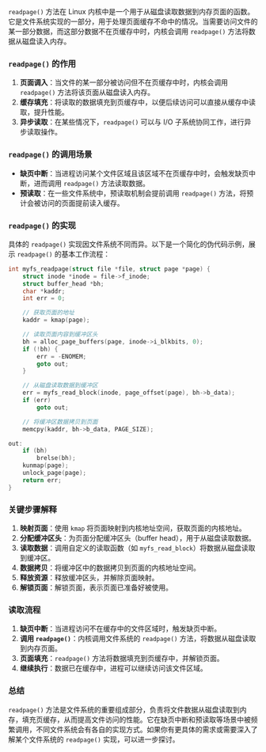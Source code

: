 `readpage()` 方法在 Linux 内核中是一个用于从磁盘读取数据到内存页面的函数。它是文件系统实现的一部分，用于处理页面缓存不命中的情况。当需要访问文件的某一部分数据，而这部分数据不在页缓存中时，内核会调用 `readpage()` 方法将数据从磁盘读入内存。

### `readpage()` 的作用

1. **页面调入**：当文件的某一部分被访问但不在页缓存中时，内核会调用 `readpage()` 方法将该页面从磁盘读入内存。
2. **缓存填充**：将读取的数据填充到页缓存中，以便后续访问可以直接从缓存中读取，提升性能。
3. **异步读取**：在某些情况下，`readpage()` 可以与 I/O 子系统协同工作，进行异步读取操作。

### `readpage()` 的调用场景

- **缺页中断**：当进程访问某个文件区域且该区域不在页缓存中时，会触发缺页中断，进而调用 `readpage()` 方法读取数据。
- **预读取**：在一些文件系统中，预读取机制会提前调用 `readpage()` 方法，将预计会被访问的页面提前读入缓存。

### `readpage()` 的实现

具体的 `readpage()` 实现因文件系统不同而异。以下是一个简化的伪代码示例，展示 `readpage()` 的基本工作流程：

```c
int myfs_readpage(struct file *file, struct page *page) {
    struct inode *inode = file->f_inode;
    struct buffer_head *bh;
    char *kaddr;
    int err = 0;

    // 获取页面的地址
    kaddr = kmap(page);

    // 读取页面内容到缓冲区头
    bh = alloc_page_buffers(page, inode->i_blkbits, 0);
    if (!bh) {
        err = -ENOMEM;
        goto out;
    }

    // 从磁盘读取数据到缓冲区
    err = myfs_read_block(inode, page_offset(page), bh->b_data);
    if (err)
        goto out;

    // 将缓冲区数据拷贝到页面
    memcpy(kaddr, bh->b_data, PAGE_SIZE);

out:
    if (bh)
        brelse(bh);
    kunmap(page);
    unlock_page(page);
    return err;
}
```

### 关键步骤解释

1. **映射页面**：使用 `kmap` 将页面映射到内核地址空间，获取页面的内核地址。
2. **分配缓冲区头**：为页面分配缓冲区头（buffer head），用于从磁盘读取数据。
3. **读取数据**：调用自定义的读取函数（如 `myfs_read_block`）将数据从磁盘读取到缓冲区。
4. **数据拷贝**：将缓冲区中的数据拷贝到页面的内核地址空间。
5. **释放资源**：释放缓冲区头，并解除页面映射。
6. **解锁页面**：解锁页面，表示页面已准备好被使用。

### 读取流程

1. **缺页中断**：当进程访问不在缓存中的文件区域时，触发缺页中断。
2. **调用 `readpage()`**：内核调用文件系统的 `readpage()` 方法，将数据从磁盘读取到内存页面。
3. **页面填充**：`readpage()` 方法将数据填充到页缓存中，并解锁页面。
4. **继续执行**：数据已在缓存中，进程可以继续访问该文件区域。

### 总结

`readpage()` 方法是文件系统的重要组成部分，负责将文件数据从磁盘读取到内存，填充页缓存，从而提高文件访问的性能。它在缺页中断和预读取等场景中被频繁调用，不同文件系统会有各自的实现方式。如果你有更具体的需求或需要深入了解某个文件系统的 `readpage()` 实现，可以进一步探讨。